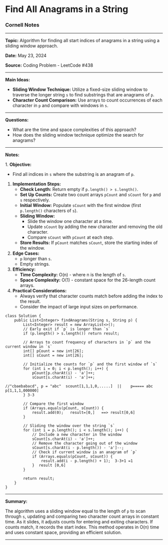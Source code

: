 # Find All Anagrams in a String

### **Cornell Notes**

* * *

  

**Topic:** Algorithm for finding all start indices of anagrams in a string using a sliding window approach.

  

**Date:** May 23, 2024

  

**Source:** Coding Problem - LeetCode #438

* * *

  

**Main Ideas:**

  

*   **Sliding Window Technique:** Utilize a fixed-size sliding window to traverse the longer string `s` to find substrings that are anagrams of `p`.
*   **Character Count Comparison:** Use arrays to count occurrences of each character in `p` and compare with windows in `s`.

* * *

  

**Questions:**

  

*   What are the time and space complexities of this approach?
*   How does the sliding window technique optimize the search for anagrams?

* * *

  

**Notes:**

1\. **Objective:**

  

*   Find all indices in `s` where the substring is an anagram of `p`.

  

1. **Implementation Steps:**
    *   **Check Length:** Return empty if `p.length() > s.length()`.
    *   **Set Up Counts:** Create two count arrays `pCount` and `sCount` for `p` and `s` respectively.
    *   **Initial Window:** Populate `sCount` with the first window (first `p.length()` characters of `s`).
    *   **Sliding Window:**
        *   Slide the window one character at a time.
        *   Update `sCount` by adding the new character and removing the old character.
        *   Compare `sCount` with `pCount` at each step.
    *   **Store Results:** If `pCount` matches `sCount`, store the starting index of the window.
2. **Edge Cases:**
    *   `p` longer than `s`.
    *   Empty strings.
3. **Efficiency:**
    *   **Time Complexity:** O(n) - where n is the length of `s`.
    *   **Space Complexity:** O(1) - constant space for the 26-length count arrays.
4. **Practical Considerations:**
    *   Always verify that character counts match before adding the index to the result.
    *   Consider the impact of large input sizes on performance.

```plain
class Solution {
    public List<Integer> findAnagrams(String s, String p) {
        List<Integer> result = new ArrayList<>();
        // Early exit if `p` is longer than `s`
        if (p.length() > s.length()) return result;

        // Arrays to count frequency of characters in `p` and the current window in `s`
        int[] pCount = new int[26];
        int[] sCount = new int[26];
        
        // Initialize the counts for `p` and the first window of `s`
        for (int i = 0; i < p.length(); i++) {
            pCount[p.charAt(i) - 'a']++;
            sCount[s.charAt(i) - 'a']++;

//"cbaebabacd", p = "abc"  scount[1,1,1,0,.....]  ||    p===== abc  p[1,1,1,000000]
        } 3-3

        // Compare the first window
        if (Arrays.equals(pCount, sCount)) {
            result.add(0);   result=[0,]   ==> result[0,6]
        }

        // Sliding the window over the string `s`
        for (int i = p.length(); i < s.length(); i++) {
            // Include a new character in the window
            sCount[s.charAt(i) - 'a']++;
            // Remove the character going out of the window
            sCount[s.charAt(i - p.length()) - 'a']--;
            // Check if current window is an anagram of `p`
            if (Arrays.equals(pCount, sCount)) {
                result.add(i - p.length() + 1);  3-3+1 =1
            }  result [0,6]
        }

        return result;
    }
}
```

* * *

  

**Summary:**

The algorithm uses a sliding window equal to the length of `p` to scan through `s`, updating and comparing two character count arrays in constant time. As it slides, it adjusts counts for entering and exiting characters. If counts match, it records the start index. This method operates in O(n) time and uses constant space, providing an efficient solution.

* * *
